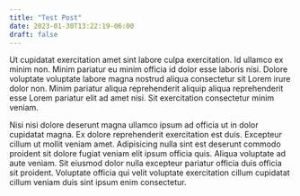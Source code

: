 ```yaml
---
title: "Test Post"
date: 2023-01-30T13:22:19-06:00
draft: false
---
```


Ut cupidatat exercitation amet sint labore culpa exercitation. Id ullamco ex minim non. Minim pariatur eu minim officia id dolor esse laboris nisi. Dolore voluptate voluptate labore magna nostrud aliqua consectetur sit Lorem irure dolor non. Minim pariatur aliqua reprehenderit aliquip aliqua reprehenderit esse Lorem pariatur elit ad amet nisi. Sit exercitation consectetur minim veniam.

Nisi nisi dolore deserunt magna ullamco ipsum ad officia ut in dolor cupidatat magna. Ex dolore reprehenderit exercitation est duis. Excepteur cillum ut mollit veniam amet. Adipisicing nulla sint est deserunt commodo proident sit dolore fugiat veniam elit ipsum officia quis. Aliqua voluptate ad aute veniam. Sit eiusmod dolor nulla excepteur pariatur officia duis officia sit proident. Voluptate officia qui velit voluptate exercitation cillum cupidatat cillum veniam duis sint ipsum enim consectetur.